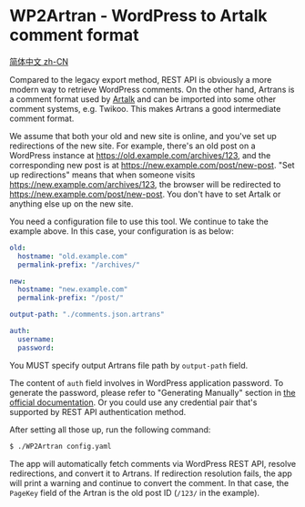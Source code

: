 # WP2Artran - WordPress to Artalk comment format

[简体中文 zh-CN](./README.zh-CN.md)

Compared to the legacy export method, REST API is obviously a more modern way to retrieve WordPress comments. On the other hand, Artrans is a comment format used by [Artalk](https://artalk.js.org/) and can be imported into some other comment systems, e.g. Twikoo. This makes Artrans a good intermediate comment format.

We assume that both your old and new site is online, and you've set up redirections of the new site. For example, there's an old post on a WordPress instance at <https://old.example.com/archives/123>, and the corresponding new post is at <https://new.example.com/post/new-post>. "Set up redirections" means that when someone visits <https://new.example.com/archives/123>, the browser will be redirected to <https://new.example.com/post/new-post>. You don't have to set Artalk or anything else up on the new site.

You need a configuration file to use this tool. We continue to take the example above. In this case, your configuration is as below:

```yaml
old:
  hostname: "old.example.com"
  permalink-prefix: "/archives/"

new:
  hostname: "new.example.com"
  permalink-prefix: "/post/"

output-path: "./comments.json.artrans"

auth:
  username:
  password:
```

You MUST specify output Artrans file path by `output-path` field. 

The content of `auth` field involves in WordPress application password. To generate the password, please refer to "Generating Manually" section in [the official documentation](https://make.wordpress.org/core/2020/11/05/application-passwords-integration-guide/#generating-manually). Or you could use any credential pair that's supported by REST API authentication method.

After setting all those up, run the following command:

```bash
$ ./WP2Artran config.yaml
```

The app will automatically fetch comments via WordPress REST API, resolve redirections, and convert it to Artrans. If redirection resolution fails, the app will print a warning and continue to convert the comment. In that case, the `PageKey` field of the Artran is the old post ID (`/123/` in the example).
